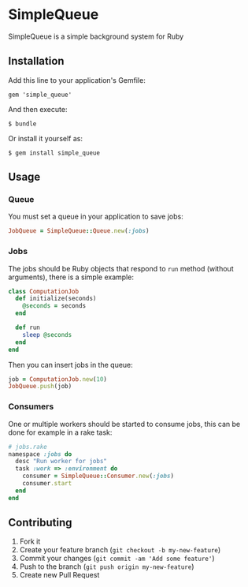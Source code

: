# SimpleQueue

SimpleQueue is a simple background system for Ruby

## Installation

Add this line to your application's Gemfile:

    gem 'simple_queue'

And then execute:

    $ bundle

Or install it yourself as:

    $ gem install simple_queue

## Usage

### Queue

You must set a queue in your application to save jobs:

```ruby
JobQueue = SimpleQueue::Queue.new(:jobs)
```

### Jobs

The jobs should be Ruby objects that respond to `run` method (without
arguments), there is a simple example:

```ruby
class ComputationJob
  def initialize(seconds)
    @seconds = seconds
  end

  def run
    sleep @seconds
  end
end
```

Then you can insert jobs in the queue:

```ruby
job = ComputationJob.new(10)
JobQueue.push(job)
```

### Consumers
One or multiple workers should be started to consume jobs, this can be
done for example in a rake task:

```ruby
# jobs.rake
namespace :jobs do
  desc "Run worker for jobs"
  task :work => :environment do
    consumer = SimpleQueue::Consumer.new(:jobs)
    consumer.start
  end
end
```

## Contributing

1. Fork it
2. Create your feature branch (`git checkout -b my-new-feature`)
3. Commit your changes (`git commit -am 'Add some feature'`)
4. Push to the branch (`git push origin my-new-feature`)
5. Create new Pull Request
